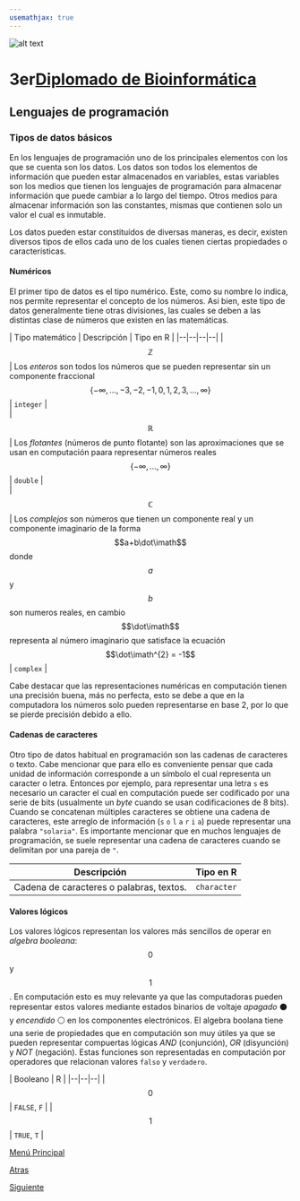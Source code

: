 ```yaml
---
usemathjax: true
---
```

![alt text](https://solariabiodata.com.mx/wp-content/uploads/2021/07/logo_red.png "Soluciones de Siguiente Generación")
# 3er[Diplomado de Bioinformática](./)

## Lenguajes de programación

### Tipos de datos básicos

En los lenguajes de programación uno de los principales elementos con los que se cuenta son los datos. Los datos son todos los elementos de información que pueden estar almacenados en variables, estas variables son los medios que tienen los lenguajes de programación para almacenar información que puede cambiar a lo largo del tiempo. Otros medios para almacenar información son las constantes, mismas que contienen solo un valor el cual es inmutable.

Los datos pueden estar constituídos de diversas maneras, es decir, existen diversos tipos de ellos cada uno de los cuales tienen ciertas propiedades o características.

#### Numéricos

El primer tipo de datos es el tipo numérico. Este, como su nombre lo indica, nos permite representar el concepto de los números. Asi bien, este tipo de datos generalmente tiene otras divisiones, las cuales se deben a las distintas clase de números que existen en las matemáticas.


| Tipo matemático | Descripción | Tipo en R |
|--|--|--|--|
| $$\mathbb{Z}$$ | Los _enteros_ son todos los números que se pueden representar sin un componente fraccional $$\{-\infty,\dots,-3,-2,-1,0,1,2,3,\dots,\infty\}$$ | `integer` |  
| $$\mathbb{R}$$ | Los _flotantes_ (números de punto flotante) son las aproximaciones que se usan en computación paara representar números reales $$\{-\infty,\dots,\infty\}$$ | `double` |  
| $$\mathbb{C}$$ | Los _complejos_ son números que tienen un componente real y un componente imaginario de la forma $$a+b\dot\imath$$ donde $$a$$ y $$b$$ son numeros reales, en cambio $$\dot\imath$$ representa al número imaginario que satisface la ecuación $$\dot\imath^{2} = -1$$ | `complex` |  
  
Cabe destacar que las representaciones numéricas en computación tienen una precisión buena, más no perfecta, esto se debe a que en la computadora los números solo pueden representarse en base 2, por lo que se pierde precisión debido a ello.

#### Cadenas de caracteres

Otro tipo de datos habitual en programación son las cadenas de caracteres o texto. Cabe mencionar que para ello es conveniente pensar que cada unidad de información corresponde a un símbolo el cual representa un caracter o letra. Entonces por ejemplo, para representar una letra `s` es necesario un caracter el cual en computación puede ser codificado por una serie de bits (usualmente un _byte_ cuando se usan codificaciones de 8 bits). Cuando se concatenan múltiples caracteres se obtiene una cadena de caracteres, este arreglo de información (`s` `o` `l` `a` `r` `i` `a`) puede representar una palabra `"solaria"`. Es importante mencionar que en muchos lenguajes de programación, se suele representar una cadena de caracteres cuando se delimitan por una pareja de `"`.

| Descripción | Tipo en R |
|--|--|
| Cadena de caracteres o palabras, textos. | `character` |

#### Valores lógicos

Los valores lógicos representan los valores más sencillos de operar en _algebra booleana_: $$0$$ y $$1$$. En computación esto es muy relevante ya que las computadoras pueden representar estos valores mediante estados binarios de voltaje _apagado_ ⚫ y _encendido_ ⚪ en los componentes electrónicos. El algebra boolana tiene una serie de propiedades que en computación son muy útiles ya que se pueden representar compuertas lógicas _AND_ (conjunción), _OR_ (disyunción) y _NOT_ (negación). Estas funciones son representadas en computación por operadores que relacionan valores `falso` y `verdadero`.

| Booleano | R |
|--|--|--|
| $$0$$ | `FALSE`, `F` |
| $$1$$ | `TRUE`, `T` |


[Menú Principal](./)

[Atras](./introduccion)

[Siguiente](./principiosR)
